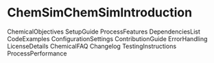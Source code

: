 # ChemSimChemSimIntroduction
ChemicalObjectives
SetupGuide
ProcessFeatures
DependenciesList
CodeExamples
ConfigurationSettings
ContributionGuide
ErrorHandling
LicenseDetails
ChemicalFAQ
Changelog
TestingInstructions
ProcessPerformance
